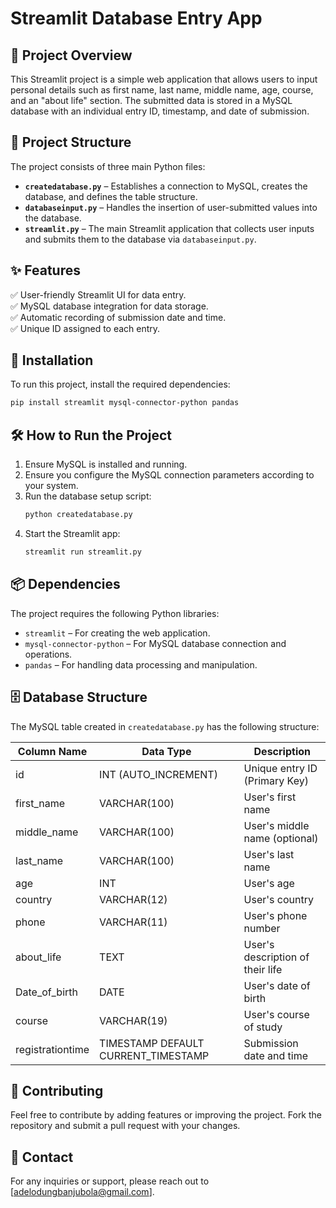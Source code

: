 # Streamlit Database Entry App


## 📌 Project Overview
This Streamlit project is a simple web application that allows users to input personal details such as first name, last name, middle name, age, course, and an "about life" section. The submitted data is stored in a MySQL database with an individual entry ID, timestamp, and date of submission.

## 📂 Project Structure
The project consists of three main Python files:

- **`createdatabase.py`** – Establishes a connection to MySQL, creates the database, and defines the table structure.
- **`databaseinput.py`** – Handles the insertion of user-submitted values into the database.
- **`streamlit.py`** – The main Streamlit application that collects user inputs and submits them to the database via `databaseinput.py`.

## ✨ Features
✅ User-friendly Streamlit UI for data entry.  
✅ MySQL database integration for data storage.  
✅ Automatic recording of submission date and time.  
✅ Unique ID assigned to each entry.  

## 🚀 Installation
To run this project, install the required dependencies:

```sh
pip install streamlit mysql-connector-python pandas
```

## 🛠 How to Run the Project
1. Ensure MySQL is installed and running.
2. Ensure you configure the MySQL connection parameters according to your system.
3. Run the database setup script:
   ```sh
   python createdatabase.py
   ```
4. Start the Streamlit app:
   ```sh
   streamlit run streamlit.py
   ```

## 📦 Dependencies
The project requires the following Python libraries:
- `streamlit` – For creating the web application.
- `mysql-connector-python` – For MySQL database connection and operations.
- `pandas` – For handling data processing and manipulation.

## 🗄 Database Structure
The MySQL table created in `createdatabase.py` has the following structure:

| Column Name       | Data Type             | Description                           |
|------------------|---------------------|---------------------------------------|
| id               | INT (AUTO_INCREMENT) | Unique entry ID (Primary Key)        |
| first_name       | VARCHAR(100)        | User's first name                    |
| middle_name      | VARCHAR(100)        | User's middle name (optional)        |
| last_name        | VARCHAR(100)        | User's last name                     |
| age              | INT                 | User's age                           |
| country          | VARCHAR(12)         | User's country                       |
| phone           | VARCHAR(11)         | User's phone number                  |
| about_life       | TEXT                | User's description of their life     |
| Date_of_birth    | DATE                | User's date of birth                 |
| course           | VARCHAR(19)         | User's course of study               |
| registrationtime | TIMESTAMP DEFAULT CURRENT_TIMESTAMP | Submission date and time |

## 🤝 Contributing
Feel free to contribute by adding features or improving the project. Fork the repository and submit a pull request with your changes.

## 📧 Contact
For any inquiries or support, please reach out to [adelodungbanjubola@gmail.com].

